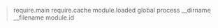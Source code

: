 > require.main
> require.cache
> module.loaded
> global
> process
> __dirname
> __filename
> module.id
